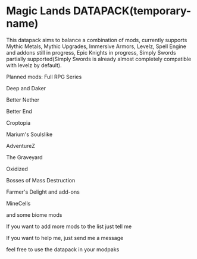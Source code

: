 # Magic Lands DATAPACK(temporary-name)


This datapack aims to balance a combination of mods, currently supports Mythic Metals, Mythic Upgrades, Immersive Armors, Levelz, Spell Engine and addons still in progress, Epic Knights in progress, Simply Swords partially supported(Simply Swords is already almost completely compatible with levelz by default).

Planned mods:
Full RPG Series

Deep and Daker

Better Nether

Better End

Croptopia

Marium's Soulslike

AdventureZ

The Graveyard

Oxidized

Bosses of Mass Destruction

Farmer's Delight and add-ons

MineCells

and some biome mods

If you want to add more mods to the list just tell me

If you want to help me, just send me a message

feel free to use the datapack in your modpaks

